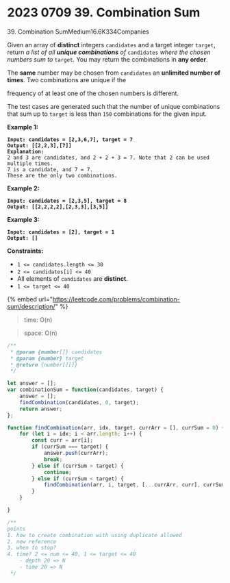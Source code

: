 # 2023 0709 39. Combination Sum

39\. Combination SumMedium16.6K334Companies

Given an array of **distinct** integers `candidates` and a target integer `target`, return _a list of all **unique combinations** of_ `candidates` _where the chosen numbers sum to_ `target`_._ You may return the combinations in **any order**.

The **same** number may be chosen from `candidates` an **unlimited number of times**. Two combinations are unique if the&#x20;

frequency of at least one of the chosen numbers is different.

The test cases are generated such that the number of unique combinations that sum up to `target` is less than `150` combinations for the given input.

&#x20;

**Example 1:**

<pre><code><strong>Input: candidates = [2,3,6,7], target = 7
</strong><strong>Output: [[2,2,3],[7]]
</strong><strong>Explanation:
</strong>2 and 3 are candidates, and 2 + 2 + 3 = 7. Note that 2 can be used multiple times.
7 is a candidate, and 7 = 7.
These are the only two combinations.
</code></pre>

**Example 2:**

<pre><code><strong>Input: candidates = [2,3,5], target = 8
</strong><strong>Output: [[2,2,2,2],[2,3,3],[3,5]]
</strong></code></pre>

**Example 3:**

<pre><code><strong>Input: candidates = [2], target = 1
</strong><strong>Output: []
</strong></code></pre>

&#x20;

**Constraints:**

* `1 <= candidates.length <= 30`
* `2 <= candidates[i] <= 40`
* All elements of `candidates` are **distinct**.
* `1 <= target <= 40`

{% embed url="https://leetcode.com/problems/combination-sum/description/" %}

> time: O(n)

> space: O(n)

```jsx
/**
 * @param {number[]} candidates
 * @param {number} target
 * @return {number[][]}
 */

let answer = [];
var combinationSum = function(candidates, target) {
    answer = [];
    findCombination(candidates, 0, target);
    return answer;
};

function findCombination(arr, idx, target, currArr = [], currSum = 0) {
    for (let i = idx; i < arr.length; i++) {
        const curr = arr[i];
        if (currSum === target) {
            answer.push(currArr);
            break;
        } else if (currSum > target) {
            continue;
        } else if (currSum < target) {
            findCombination(arr, i, target, [...currArr, curr], currSum + curr);
        }
    }

}

/**
points
1. how to create combination with using duplicate allowed
2. new reference
3. when to stop?
4. time? 2 <= num <= 40, 1 <= target <= 40
    - depth 20 => N
    - time 20 => N
 */
```

